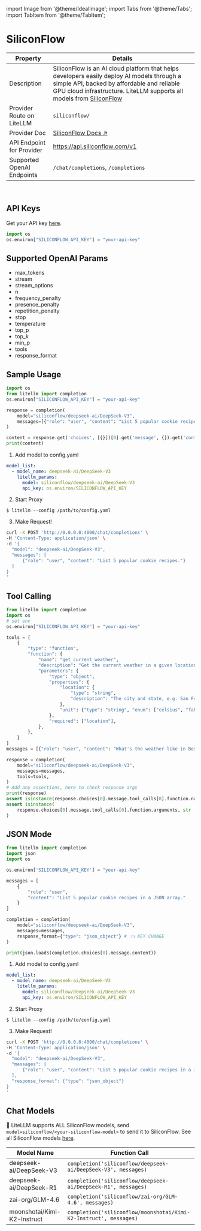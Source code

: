 import Image from '@theme/IdealImage';
import Tabs from '@theme/Tabs';
import TabItem from '@theme/TabItem';

# SiliconFlow

| Property | Details |
|-------|-------|
| Description | SiliconFlow is an AI cloud platform that helps developers easily deploy AI models through a simple API, backed by affordable and reliable GPU cloud infrastructure. LiteLLM supports all models from [SiliconFlow](https://www.siliconflow.com/models?utm_source=github&utm_medium=referral&utm_term=github_readme&utm_content=github_litellm) |
| Provider Route on LiteLLM | `siliconflow/` |
| Provider Doc | [SiliconFlow Docs ↗](https://docs.siliconflow.com/) |
| API Endpoint for Provider | https://api.siliconflow.com/v1 |
| Supported OpenAI Endpoints | `/chat/completions`, `/completions` |

<br />

## API Keys

Get your API key [here](https://cloud.siliconflow.com/me/account/ak).

```python
import os
os.environ["SILICONFLOW_API_KEY"] = "your-api-key"
```

## Supported OpenAI Params
- max_tokens
- stream
- stream_options
- n
- frequency_penalty
- presence_penalty
- repetition_penalty
- stop
- temperature
- top_p
- top_k
- min_p
- tools
- response_format

## Sample Usage

<Tabs>
<TabItem value="sdk" label="SDK">

```python
import os
from litellm import completion
os.environ["SILICONFLOW_API_KEY"] = "your-api-key"

response = completion(
    model="siliconflow/deepseek-ai/DeepSeek-V3",
    messages=[{"role": "user", "content": "List 5 popular cookie recipes."}]
)

content = response.get('choices', [{}])[0].get('message', {}).get('content')
print(content)
```

</TabItem>
<TabItem value="proxy" label="PROXY">

1. Add model to config.yaml
```yaml
model_list:
  - model_name: deepseek-ai/DeepSeek-V3
    litellm_params:
      model: siliconflow/deepseek-ai/DeepSeek-V3
      api_key: os.environ/SILICONFLOW_API_KEY
```

2. Start Proxy

```
$ litellm --config /path/to/config.yaml
```

3. Make Request!


```bash
curl -X POST 'http://0.0.0.0:4000/chat/completions' \
-H 'Content-Type: application/json' \
-d '{
  "model": "deepseek-ai/DeepSeek-V3",
  "messages": [
      {"role": "user", "content": "List 5 popular cookie recipes."}
  ]
}
'
```

</TabItem>
</Tabs>


## Tool Calling

```python
from litellm import completion
import os
# set env
os.environ["SILICONFLOW_API_KEY"] = "your-api-key"

tools = [
    {
        "type": "function",
        "function": {
            "name": "get_current_weather",
            "description": "Get the current weather in a given location",
            "parameters": {
                "type": "object",
                "properties": {
                    "location": {
                        "type": "string",
                        "description": "The city and state, e.g. San Francisco, CA",
                    },
                    "unit": {"type": "string", "enum": ["celsius", "fahrenheit"]},
                },
                "required": ["location"],
            },
        },
    }
]
messages = [{"role": "user", "content": "What's the weather like in Boston today?"}]

response = completion(
    model="siliconflow/deepseek-ai/DeepSeek-V3",
    messages=messages,
    tools=tools,
)
# Add any assertions, here to check response args
print(response)
assert isinstance(response.choices[0].message.tool_calls[0].function.name, str)
assert isinstance(
    response.choices[0].message.tool_calls[0].function.arguments, str
)

```

## JSON Mode

<Tabs>
<TabItem value="sdk" label="SDK">

```python
from litellm import completion
import json
import os

os.environ['SILICONFLOW_API_KEY'] = "your-api-key"

messages = [
    {
        "role": "user",
        "content": "List 5 popular cookie recipes in a JSON array."
    }
]

completion = completion(
    model="siliconflow/deepseek-ai/DeepSeek-V3",
    messages=messages,
    response_format={"type": "json_object"} # 👈 KEY CHANGE
)

print(json.loads(completion.choices[0].message.content))
```

</TabItem>
<TabItem value="proxy" label="PROXY">

1. Add model to config.yaml
```yaml
model_list:
  - model_name: deepseek-ai/DeepSeek-V3
    litellm_params:
      model: siliconflow/deepseek-ai/DeepSeek-V3
      api_key: os.environ/SILICONFLOW_API_KEY
```

2. Start Proxy

```
$ litellm --config /path/to/config.yaml
```

3. Make Request!

```bash
curl -X POST 'http://0.0.0.0:4000/chat/completions' \
-H 'Content-Type: application/json' \
-d '{
  "model": "deepseek-ai/DeepSeek-V3",
  "messages": [
      {"role": "user", "content": "List 5 popular cookie recipes in a JSON array."}
  ],
  "response_format": {"type": "json_object"}
}
'
```

</TabItem>
</Tabs>

## Chat Models

🚨 LiteLLM supports ALL SiliconFlow models, send `model=siliconflow/<your-siliconflow-model>` to send it to SiliconFlow. See all SiliconFlow models [here](https://www.siliconflow.com/models?utm_source=github&utm_medium=referral&utm_term=github_readme&utm_content=github_litellm).

| Model Name                | Function Call                                       |
|---------------------------|-----------------------------------------------------|
| deepseek-ai/DeepSeek-V3 | `completion('siliconflow/deepseek-ai/DeepSeek-V3', messages)` |
| deepseek-ai/DeepSeek-R1 | `completion('siliconflow/deepseek-ai/DeepSeek-R1', messages)` |
| zai-org/GLM-4.6 | `completion('siliconflow/zai-org/GLM-4.6', messages)` |
| moonshotai/Kimi-K2-Instruct | `completion('siliconflow/moonshotai/Kimi-K2-Instruct', messages)` |
